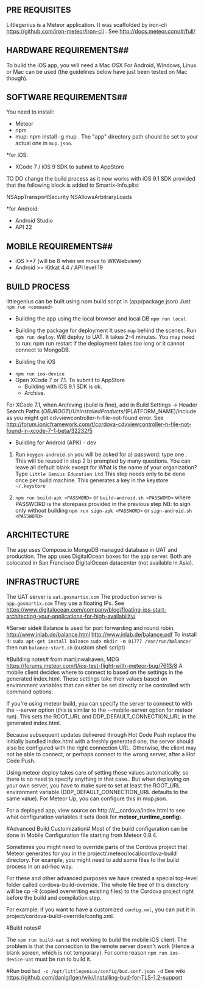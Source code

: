 ## PRE REQUISITES ##
Littlegenius is a Meteor application. It was scaffolded by iron-cli https://github.com/iron-meteor/iron-cli .
See http://docs.meteor.com/#/full/

## HARDWARE REQUIREMENTS##
To build the iOS app, you will need a Mac OSX
For Android, Windows, Linux or Mac can be used (the guidelines below have just been tested on Mac though).

## SOFTWARE REQUIREMENTS##
You need to install:
- Meteor
- npm
- mup: npm install -g mup . The "app" directory path should be set to your actual one in `mup.json`.

*for iOS:
- XCode 7 / iOS 9 SDK to submit to AppStore 

TO DO change the build process as it now works with iOS 9.1 SDK provided that the following block is added to Smartix-Info.plist

<key>NSAppTransportSecurity</key>
<dict>
	<key>NSAllowsArbitraryLoads</key>
	<true/>
</dict>



*for Android:
- Android Studio
- API 22

## MOBILE REQUIREMENTS##
- iOS >=7 (will be 8 when we move to WKWebview)
- Android >= Kitkat 4.4 / API level 19

## BUILD PROCESS ##

littlegenius can be built using npm build script in (app/package.json)
Just `npm run <command>`

* Building the app using the local browser and local DB
`npm run local`

* Building the package for deployment
It uses `mup` behind the scenes.
Run `npm run deploy`. Will deploy to UAT. It takes 2-4 minutes.
You may need to run: npm run restart if the deployment takes too long or it cannot connect to MongoDB.

* Building the iOS
- `npm run ios-device`
- Open XCode 7 or 7.1. To submit to AppStore
  - Building with iOS 9.1 SDK is ok.
  - Archive.

For XCode 7.1, when Archiving (build is fine), add in Build Settings -> Header Search Paths
$(OBJROOT)/UninstalledProducts/$(PLATFORM_NAME)/include
as you might get cdvviewcontroller-h-file-not-found error.
See http://forum.ionicframework.com/t/cordova-cdvviewcontroller-h-file-not-found-in-xcode-7-1-beta/32232/5

* Building for Android (APK) - dev
1. Run `keygen-android.sh` you will be asked for 
a) password: type one . This will be reused in step 2
b) prompted by many questions. You can leave all default blank except for 
What is the name of your organization? Type `Little Genius Education Ltd`
This step needs only to be done once per build machine.
This generates a key in the keystore `~/.keystore`

2. `npm run build-apk <PASSWORD>` or `build-android.sh <PASSWORD>`
where PASSWORD is the storepass provided in the previous step
NB: to sign only without building `npm run sign-apk <PASSWORD>` or `sign-android.sh <PASSWORD>`

## ARCHITECTURE ##
The app uses Compose.io MongoDB managed database in UAT and production.
The app uses DigitalOcean boxes for the app server.
Both are colocated in San Francisco DigitalOcean datacenter (not available in Asia).

## INFRASTRUCTURE ##
The UAT server is `uat.gosmartix.com`
The production server is `app.gosmartix.com`
They use a floating IPs. See https://www.digitalocean.com/company/blog/floating-ips-start-architecting-your-applications-for-high-availability/

#Server side#
Balance is used for port forwarding and round robin.
http://www.inlab.de/balance.html
http://www.inlab.de/balance.pdf
To install it:
`sudo apt-get install balance`
`sudo mkdir -m 01777 /var/run/balance/`
then run `balance-start.sh` (custom shell script)

#Building notes#
from martijnwalraven, MDG
https://forums.meteor.com/t/ios-test-flight-with-meteor-bug/7613/8
A mobile client decides where to connect to based on the settings in the generated index.html. 
These settings take their values based on environment variables that can either be set directly or be controlled with 
command options.

If you're using meteor build, you can specify the server to connect to with the --server option (this is similar to the 
--mobile-server option for meteor run). This sets the ROOT_URL and DDP_DEFAULT_CONNECTION_URL in the generated index.html.

Because subsequent updates delivered through Hot Code Push replace the initially bundled index.html with a freshly 
generated one, the server should also be configured with the right connection URL. Otherwise, the client may not be able
 to connect, or perhaps connect to the wrong server, after a Hot Code Push.

Using meteor deploy takes care of setting these values automatically, so there is no need to specify anything in that 
case.. But when deploying on your own server, you have to make sure to set at least the ROOT_URL environment variable 
(DDP_DEFAULT_CONNECTION_URL defaults to the same value). For Meteor Up, you can configure this in mup.json.

For a deployed app, view source on http://<domain>/__cordova/index.html to see what configuration variables it sets 
(look for __meteor_runtime_config__).

#Advanced Build Customization#
Most of the build configuration can be done in Mobile Configuration file starting from Meteor 0.9.4.

Sometimes you might need to override parts of the Cordova project that Meteor generates for you in the project/.meteor/local/cordova-build directory. For example, you might need to add some files to the build process in an ad-hoc way.

For these and other advanced purposes we have created a special top-level folder called cordova-build-override. The whole file tree of this directory will be cp -R (copied overwriting existing files) to the Cordova project right before the build and compilation step.

For example: if you want to have a customized `config.xml`, you can put it in project/cordova-build-override/config.xml.

#Build notes#

The `npm run build-uat` is not working to build the mobile iOS client. The problem is that the connection to the remote server 
doesn't work (Hence a blank screen, which is not temporary). For some reason `npm run ios-device-uat` must be 
run to build it.

#Run bud
```bud -c /opt/littlegenius/config/bud.conf.json -d```
See wiki
https://github.com/danlg/lgen/wiki/Installing-bud-for-TLS-1.2-support